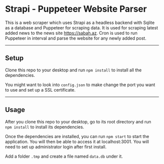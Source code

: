 Strapi - Puppeteer Website Parser
============
This is a web scraper which uses Strapi as a headless backend with Sqlite as a database and Puppeteer for scraping data. It is used for scraping latest added news to the news site https://sabah.az. Cron is used to run Puppeteer in interval and parse the website for any newly added post.  

---
## Setup
Clone this repo to your desktop and run `npm install` to install all the dependencies.

You might want to look into `config.json` to make change the port you want to use and set up a SSL certificate.

---

## Usage
After you clone this repo to your desktop, go to its root directory and run `npm install` to install its dependencies.

Once the dependencies are installed, you can run  `npm start` to start the application. You will then be able to access it at localhost:3001. You will need to set up administrator login after first install. 

Add a folder `.tmp` and create a file named `data.db` under it.